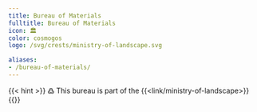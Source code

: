 ```yaml
---
title: Bureau of Materials
fulltitle: Bureau of Materials
icon: 🏛️
color: cosmogos
logo: /svg/crests/ministry-of-landscape.svg

aliases:
- /bureau-of-materials/
---
```

{{< hint >}}
߷ This bureau is part of the {{<link/ministry-of-landscape>}}
{{</hint>}}